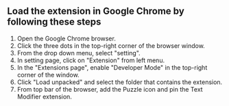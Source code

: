 
## Load the extension in Google Chrome by following these steps

1. Open the Google Chrome browser.
2. Click the three dots in the top-right corner of the browser window.
3. From the drop down menu, select "setting".
4. In setting page, click on "Extension" from left menu.
5. In the "Extensions page", enable "Developer Mode" in the top-right corner of the window.
6. Click "Load unpacked" and select the folder that contains the extension.
7. From top bar of the browser, add the Puzzle icon and pin the Text Modifier extension.
   
